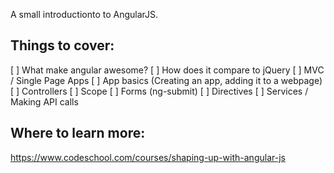 A small introductionto to AngularJS.

Things to cover:
----------------

[ ] What make angular awesome?
[ ] How does it compare to jQuery
[ ] MVC / Single Page Apps
[ ] App basics (Creating an app, adding it to a webpage)
[ ] Controllers
[ ] Scope
[ ] Forms (ng-submit)
[ ] Directives
[ ] Services / Making API calls

Where to learn more:
--------------------

https://www.codeschool.com/courses/shaping-up-with-angular-js

